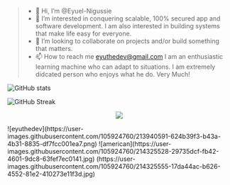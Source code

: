 <!-- ![Alt Text](https://media.giphy.com/media/WLhzPXdgN3paKEQsI9/giphy.gif)
 -->
> - 👋 Hi, I’m @Eyuel-Nigussie
>- 👀 I’m interested in conquering scalable, 100% secured app and software development. I am also interested in building systems that make life easy for everyone.
>- 💞️ I’m looking to collaborate on projects and/or build something that matters.
>- 📫 How to reach me eyuthedev@gmail.com
> I am an enthusiastic learning machine who can adapt to situations. I am extremely didcated person who enjoys what he do. Very Much!


![GitHub stats](https://github-readme-stats.vercel.app/api?username=Eyuel-Nigussie&count_private=true)
<!-- ![Top Langs](https://github-readme-stats.vercel.app/api/top-langs/?username=Eyuel-Nigussie&theme=tokyonight) -->

![GitHub Streak](https://github-readme-streak-stats.herokuapp.com?user=Eyuel-Nigussie)
<p align="center">
  <a href="https://skillicons.dev">
    <img src="https://skillicons.dev/icons?i=git,kubernetes,docker,c,vim,bootstrap,cpp,codepen,css,deno,django,dynamodb,electron,fastapi,figma,firebase,github,gitlab,gradle,js,jquery,jest,laravel,linux,md,materialui,maven,mongodb,mysql,netlify,nginx,nodejs,openstack,php,postgres,postman,py,qt,sqlite,svelte,tailwind,threejs,vercel,vite,vue,xd" />
  </a>
</p>
![eyuthedev](https://user-images.githubusercontent.com/105924760/213940591-624b39f3-b43a-4b31-8835-df7fcc001ea7.png)
![american](https://user-images.githubusercontent.com/105924760/214325528-29735dcf-fb42-4601-9dc8-63fef7ec0141.jpg) (https://user-images.githubusercontent.com/105924760/214325555-17da44ac-b626-4552-81e2-410273e11f3d.jpg)
